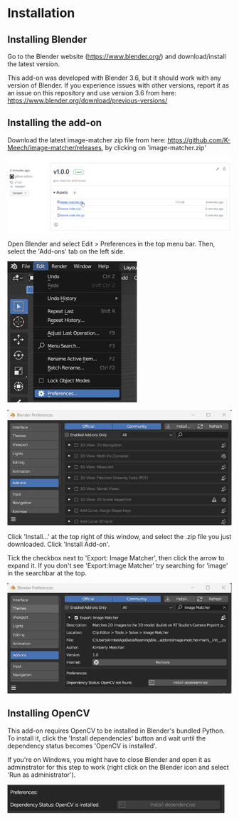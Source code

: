 # Installation

## Installing Blender

Go to the Blender website (https://www.blender.org/) and download/install the latest version.

This add-on was developed with Blender 3.6, but it should work with any version of Blender. If you experience issues with other versions, report it as an issue on this repository and use version 3.6 from here: https://www.blender.org/download/previous-versions/ 

## Installing the add-on

Download the latest image-matcher zip file from here: https://github.com/K-Meech/image-matcher/releases, by clicking on 'image-matcher.zip'

![Screenshot of the Code button and Download ZIP option](./images/download-zip.png)

Open Blender and select Edit > Preferences in the top menu bar. Then, select the 'Add-ons' tab on the left side.

![Screenshot of Preferences menu option](./images/preferences.jpg)

![Screenshot of Blender preferences window](./images/addon-preferences.jpg)

Click 'Install...' at the top right of this window, and select the .zip file you just downloaded. Click 'Install Add-on'.

Tick the checkbox next to 'Export: Image Matcher', then click the arrow to expand it. If you don't see 'Export:Image Matcher' try searching for 'image' in the searchbar at the top.

![Screenshot of Image Matcher preferences](./images/install-opencv.jpg)

## Installing OpenCV

This add-on requires OpenCV to be installed in Blender's bundled Python. To install it, click the 'Install dependencies' button and wait until the dependency status becomes 'OpenCV is installed'.

If you're on Windows, you might have to close Blender and open it as adminstrator for this step to work (right click on the Blender icon and select 'Run as administrator'). 

![Screenshot of completed openCV install](./images/install-opencv-zoom.jpg)
